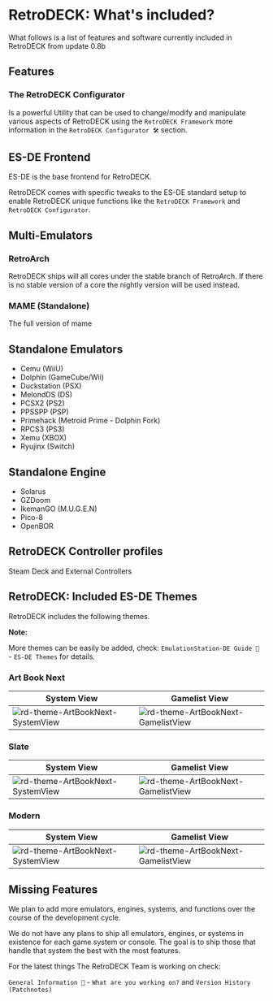 # RetroDECK: What's included?

What follows is a list of features and software currently included in RetroDECK from update 0.8b

## Features

### The RetroDECK Configurator

Is a powerful Utility that can be used to change/modify and manipulate various aspects of RetroDECK using the `RetroDECK Framework` more information in the `RetroDECK Configurator 🛠️` section.

## ES-DE Frontend

ES-DE is the base frontend for RetroDECK.

RetroDECK comes with specific tweaks to the ES-DE standard setup to enable RetroDECK unique functions like the `RetroDECK Framework` and `RetroDECK Configurator`.

## Multi-Emulators

### RetroArch

RetroDECK ships will all cores under the stable branch of RetroArch.
If there is no stable version of a core the nightly version will be used instead.

### MAME (Standalone)

The full version of mame

## Standalone Emulators

- Cemu (WiiU)
- Dolphin (GameCube/Wii)
- Duckstation (PSX)
- MelondDS (DS)
- PCSX2 (PS2)
- PPSSPP (PSP)
- Primehack (Metroid Prime - Dolphin Fork)
- RPCS3 (PS3)
- Xemu (XBOX)
- Ryujinx (Switch)

## Standalone Engine

- Solarus
- GZDoom
- IkemanGO (M.U.G.E.N)
- Pico-8
- OpenBOR

## RetroDECK Controller profiles

Steam Deck and External Controllers

## RetroDECK: Included ES-DE Themes

RetroDECK includes the following themes.

**Note:**<br>

More themes can be easily be added, check: `EmulationStation-DE Guide 📘` - `ES-DE Themes` for details.

### Art Book Next

| System View | Gamelist View |
|----|----|
| ![rd-theme-ArtBookNext-SystemView](https://gitlab.com/es-de/themes/themes-list/-/raw/master/screenshots/art-book-next-es-de/art-book-next-es-de_01.jpg) | ![rd-theme-ArtBookNext-GamelistView](https://gitlab.com/es-de/themes/themes-list/-/raw/master/screenshots/art-book-next-es-de/art-book-next-es-de_04.jpg) |

### Slate

| System View | Gamelist View |
|----|----|
| ![rd-theme-ArtBookNext-SystemView](https://gitlab.com/es-de/themes/themes-list/-/raw/master/screenshots/slate-es-de/slate-es-de_01.jpg) | ![rd-theme-ArtBookNext-GamelistView](https://gitlab.com/es-de/themes/themes-list/-/raw/master/screenshots/slate-es-de/slate-es-de_04.jpg) |

### Modern

| System View | Gamelist View |
|----|----|
| ![rd-theme-ArtBookNext-SystemView](https://gitlab.com/es-de/themes/themes-list/-/raw/master/screenshots/modern-es-de/modern-es-de_01.jpg) | ![rd-theme-ArtBookNext-GamelistView](https://gitlab.com/es-de/themes/themes-list/-/raw/master/screenshots/modern-es-de/modern-es-de_02.jpg) |

## Missing Features

We plan to add more emulators, engines, systems, and functions over the course of the development cycle.

We do not have any plans to ship all emulators, engines, or systems in existence for each game system or console. The goal is to ship those that handle that system the best with the most features.

For the latest things The RetroDECK Team is working on check:

`General Information 📰` - `What are you working on?` and `Version History (Patchnotes)`

